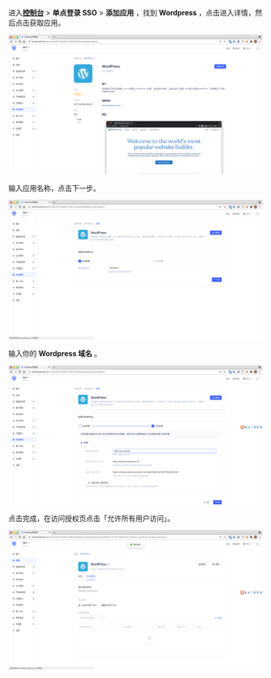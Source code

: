 <IntegrationDetailCard :title="`在 ${$localeConfig.brandName} 中创建应用`">

进入[**控制台**](https://console.authing.cn) > **单点登录 SSO** > **添加应用** ，找到 **Wordpress** ，点击进入详情，然后点击获取应用。

<img src="../../images/integration/wordpress/1-1.png" class="md-img-padding" />

输入应用名称，点击下一步。

<img src="../../images/integration/wordpress/1-2.png" class="md-img-padding" />

输入你的 **Wordpress 域名** 。

<img src="../../images/integration/wordpress/1-3.png" class="md-img-padding" />

点击完成，在访问授权页点击「允许所有用户访问」。

<img src="../../images/integration/wordpress/1-4.png" class="md-img-padding" />

</IntegrationDetailCard>
